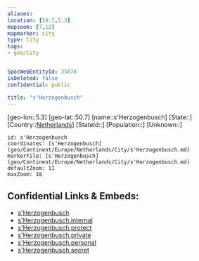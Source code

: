 ```yaml
---
aliases: 
location: [50.7,5.3]
mapzoom: [7,12] 
mapmarker: city 
type: City
tags:
- geo/City


SpocWebEntityId: 35878
isDeleted: false
confidential: public

title: "s'Herzogenbusch"
---
```

[geo-lon::5.3]
[geo-lat::50.7]
[name::s'Herzogenbusch]
[State::]
[Country::[Netherlands](geo/Continent/Europe/Netherlands.md)]
[StateId::]
[Population::]
[Unknown::]


```leaflet
id: s'Herzogenbusch
coordinates: [s'Herzogenbusch](geo/Continent/Europe/Netherlands/City/s'Herzogenbusch.md)
markerFile: [s'Herzogenbusch](geo/Continent/Europe/Netherlands/City/s'Herzogenbusch.md)
defaultZoom: 11 
maxZoom: 18
```


## Confidential Links & Embeds: 
- [s'Herzogenbusch](../../../../../../_public/geo/Continent/Europe/Netherlands/City/s'Herzogenbusch.md) 
- [s'Herzogenbusch.internal](../../../../../../_internal/geo/Continent/Europe/Netherlands/City/s'Herzogenbusch.internal.md) 
- [s'Herzogenbusch.protect](../../../../../../_protect/geo/Continent/Europe/Netherlands/City/s'Herzogenbusch.protect.md) 
- [s'Herzogenbusch.private](../../../../../../_private/geo/Continent/Europe/Netherlands/City/s'Herzogenbusch.private.md) 
- [s'Herzogenbusch.personal](../../../../../../_personal/geo/Continent/Europe/Netherlands/City/s'Herzogenbusch.personal.md) 
- [s'Herzogenbusch.secret](../../../../../../_secret/geo/Continent/Europe/Netherlands/City/s'Herzogenbusch.secret.md) 

